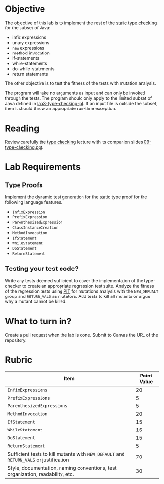 # Objective

The objective of this lab is to implement the rest of the [static type checking](https://en.wikipedia.org/wiki/Type_system#Static_type_checking) for the subset of Java: 

  * infix expressions
  * unary expressions
  * `new` expressions
  * method invocation
  * if-statements
  * while-statements
  * do-while-statements
  * return statements

The other objective is to test the fitness of the tests with mutation analysis. 

The program will take no arguments as input and can only be invoked through the tests. The program should only apply to the limited subset of Java defined in [lab3-type-checking-p1](https://github.com/byu-cs329/lab3-type-checking-p1). If an input file is outside the subset, then it should throw an appropriate run-time exception.

# Reading

Review carefully the [type checking](https://bitbucket.org/byucs329/byu-cs-329-lecture-notes/src/master/type-checking.md) lecture with its companion slides [09-type-checking.ppt](https://bitbucket.org/byucs329/byu-cs-329-lecture-notes/src/master/compilers/09-type-checking.ppt).

# Lab Requirements

## Type Proofs

Implement the dynamic test generation for the static type proof for the following language features. 

  * `InfixExpression`
  * `PrefixExpression`
  * `ParenthesizedExpression`
  * `ClassInstanceCreation`
  * `MethodInvocation`
  * `IfStatement`
  * `WhileStatement`
  * `DoStatement`
  * `ReturnStatement`

## Testing your test code?

Write any tests deemed sufficient to cover the implementation of the type-checker to create an appropriate regression test suite. Analyze the fitness of the regression tests using [PIT](http://pittest.org) for mutations analysis with the `NEW_DEFUALT` group and `RETURN_VALS` as mutators. Add tests to kill all mutants or argue why a mutant cannot be killed.

# What to turn in?

Create a pull request when the lab is done. Submit to Canvas the URL of the repository.

# Rubric

| Item | Point Value |
| ------- | ----------- |
| `InfixExpressions` | 20 |
| `PrefixExpressions` | 5 |
| `ParenthesizedExpressions` | 5 |
| `MethodInvocation` | 20 |
| `IfStatement` | 15 |
| `WhileStatement` | 15 |
| `DoStatement` | 15 | 
| `ReturnStatement` | 5 |
| Sufficient tests to kill mutants with `NEW_DEFAULT` and `RETURN_VALS` or justification | 70 | 
| Style, documentation, naming conventions, test organization, readability, etc. | 30 | 